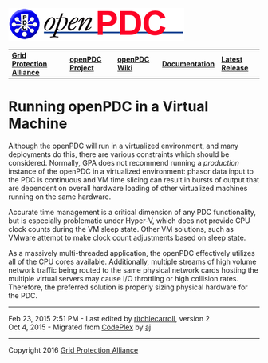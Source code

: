[![The Open Source Phasor Data Concentrator](openPDC_Logo.png)](openPDC_Home.md "The Open Source Phasor Data Concentrator")

|   |   |   |   |   |
|---|---|---|---|---|
| **[Grid Protection Alliance](http://www.gridprotectionalliance.org "Grid Protection Alliance Home Page")** | **[openPDC Project](https://github.com/GridProtectionAlliance/openPDC "openPDC Project on GitHub")** | **[openPDC Wiki](openPDC_Home.md "openPDC Wiki Home Page")** | **[Documentation](openPDC_Documentation_Home.md "openPDC Documentation Home Page")** | **[Latest Release](https://github.com/GridProtectionAlliance/openPDC/releases "openPDC Releases Home Page")** |

# Running openPDC in a Virtual Machine

Although the openPDC will run in a virtualized environment, and many deployments do this, there are various constraints which should be considered. Normally, GPA does not recommend running a *production* instance of the openPDC in a virtualized environment: phasor data input to the PDC is continuous and VM time slicing can result in bursts of output that are dependent on overall hardware loading of other virtualized machines running on the same hardware.

Accurate time management is a critical dimension of any PDC functionality, but is especially problematic under Hyper-V, which does not provide CPU clock counts during the VM sleep state. Other VM solutions, such as VMware attempt to make clock count adjustments based on sleep state.

As a massively multi-threaded application, the openPDC effectively utilizes all of the CPU cores available. Additionally, multiple streams of high volume network traffic being routed to the same physical network cards hosting the multiple virtual servers may cause I/O throttling or high collision rates. Therefore, the preferred solution is properly sizing physical hardware for the PDC.

---

Feb 23, 2015 2:51 PM - Last edited by [ritchiecarroll](https://github.com/ritchiecarroll), version 2  
Oct 4, 2015 - Migrated from [CodePlex](https://openpdc.codeplex.com/wikipage?title=Running%20openPDC%20in%20Virtual%20Machine) by [aj](https://github.com/ajstadlin)

---

Copyright 2016 [Grid Protection Alliance](http://www.gridprotectionalliance.org)